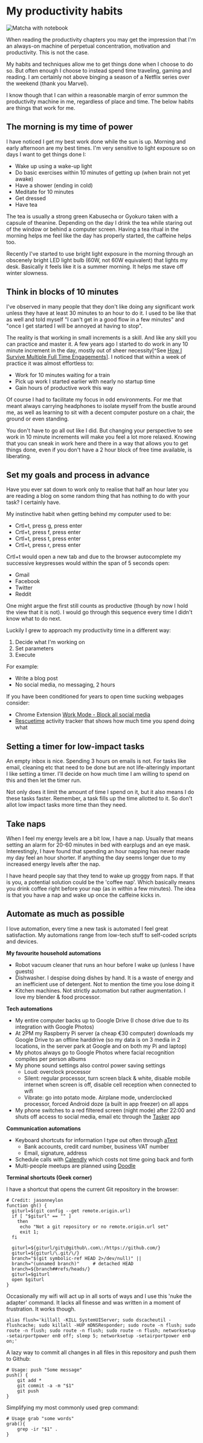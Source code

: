 # My productivity habits

![Matcha with notebook](./assets/4.1.jpg)

When reading the productivity chapters you may get the impression that I'm an always-on machine of perpetual concentration, motivation and productivity. This is not the case.

My habits and techniques allow me to get things done when I choose to do so. But often enough I choose to instead spend time traveling, gaming and reading. I am certainly not above binging a season of a Netflix series over the weekend (thank you Marvel).

I know though that I can within a reasonable margin of error summon the productivity machine in me, regardless of place and time. The below habits are things that work for me.

## The morning is my time of power

I have noticed I get my best work done while the sun is up. Morning and early afternoon are my best times. I'm very sensitive to light exposure so on days I want to get things done I:

- Wake up using a wake-up light
- Do basic exercises within 10 minutes of getting up (when brain not yet awake)
- Have a shower (ending in cold)
- Meditate for 10 minutes
- Get dressed
- Have tea

The tea is usually a strong green Kabusecha or Gyokuro taken with a capsule of theanine. Depending on the day I drink the tea while staring out of the window or behind a computer screen. Having a tea ritual in the morning helps me feel like the day has properly started, the caffeine helps too.

Recently I've started to use bright light exposure in the morning through an obscenely bright LED light bulb (60W, not 60W equivalent) that lights my desk. Basically it feels like it is a summer morning. It helps me stave off winter slowness.

## Think in blocks of 10 minutes

I've observed in many people that they don't like doing any significant work unless they have at least 30 minutes to an hour to do it. I used to be like that as well and told myself "I can't get in a good flow in a few minutes" and "once I get started I will be annoyed at having to stop".

The reality is that working in small increments is a skill. And like any skill you can practice and master it. A few years ago I started to do work in any 10 minute increment in the day, mostly out of sheer necessity[^See [How I Survive Multiple Full Time Engagements](https://www.skillcollector.com/post/how-i-survive-multiple-full-time-engagements/)]. I noticed that within a week of practice it was almost effortless to:

- Work for 10 minutes waiting for a train
- Pick up work I started earlier with nearly no startup time
- Gain hours of productive work this way

Of course I had to facilitate my focus in odd environments. For me that meant always carrying headphones to isolate myself from the bustle around me, as well as learning to sit with a decent computer posture on a chair, the ground or even standing.

You don't have to go all out like I did. But changing your perspective to see work in 10 minute increments will make you feel a lot more relaxed. Knowing that you can sneak in work here and there in a way that allows you to get things done, even if you don't have a 2 hour block of free time available, is liberating.

## Set my goals and process in advance

Have you ever sat down to work only to realise that half an hour later you are reading a blog on some random thing that has nothing to do with your task? I certainly have.

My instinctive habit when getting behind my computer used to be:

- Crtl+t, press g, press enter
- Crtl+t, press f, press enter
- Crtl+t, press t, press enter
- Crtl+t, press r, press enter

Crtl+t would open a new tab and due to the browser autocomplete my successive keypresses would within the span of 5 seconds open:

- Gmail
- Facebook
- Twitter
- Reddit

One might argue the first still counts as productive (though by now I hold the view that it is not). I would go through this sequence every time I didn't know what to do next.

Luckily I grew to approach my productivity time in a different way:

1. Decide what I'm working on
2. Set parameters
3. Execute

For example:

- Write a blog post
- No social media, no messaging, 2 hours

If you have been conditioned for years to open time sucking webpages consider:

- Chrome Extension [Work Mode - Block all social media](https://chrome.Google.com/webstore/detail/work-mode-block-all-socia/dmijhfnjdfpaanlbahmklnhjkbhegepm)
- [Rescuetime](https://www.rescuetime.com) activity tracker that shows how much time you spend doing what

## Setting a timer for low-impact tasks

An empty inbox is nice. Spending 3 hours on emails is not. For tasks like email, cleaning etc that need to be done but are not life-alteringly important I like setting a timer. I'll decide on how much time I am willing to spend on this and then let the timer run.

Not only does it limit the amount of time I spend on it, but it also means I do these tasks faster. Remember, a task fills up the time allotted to it. So don't allot low impact tasks more time than they need.

## Take naps

When I feel my energy levels are a bit low, I have a nap. Usually that means setting an alarm for 20-60 minutes in bed with earplugs and an eye mask. Interestingly, I have found that spending an hour napping has never made my day feel an hour shorter. If anything the day seems longer due to my increased energy levels after the nap.

I have heard people say that they tend to wake up groggy from naps. If that is you, a potential solution could be the 'coffee nap'. Which basically means you drink coffee right before your nap (as in within a few minutes). The idea is that you have a nap and wake up once the caffeine kicks in.

## Automate as much as possible

I love automation, every time a new task is automated I feel great satisfaction. My automations range from low-tech stuff to self-coded scripts and devices.

**My favourite household automations**

- Robot vacuum cleaner that runs an hour before I wake up (unless I have guests)
- Dishwasher. I despise doing dishes by hand. It is a waste of energy and an inefficient use of detergent. Not to mention the time you lose doing it
- Kitchen machines. Not strictly automation but rather augmentation. I love my blender & food processor.

**Tech automations**

- My entire computer backs up to Google Drive (I chose drive due to its integration with Google Photos)
- At 2PM my Raspberry Pi server (a cheap €30 computer) downloads my Google Drive to an offline harddrive (so my data is on 3 media in 2 locations, in the server park at Google and on both my Pi and laptop)
- My photos always go to Google Photos where facial recognition compiles per person albums
- My phone sound settings also control power saving settings
	- Loud: overclock processor
	- Silent: regular processor, turn screen black & white, disable mobile internet when screen is off, disable cell reception when connected to wifi
	- Vibrate: go into potato mode. Airplane mode, underclocked processor, forced Android doze (a built in app freezer) on all apps
- My phone switches to a red filtered screen (night mode) after 22:00 and shuts off access to social media, email etc through the [Tasker](https://play.Google.com/store/apps/details?id=net.dinglisch.android.taskerm) app

**Communication automations**

- Keyboard shortcuts for information I type out often through [aText](http://www.trankynam.com/atext/)
	- Bank accounts, credit card number, business VAT number
	- Email, signature, address
- Schedule calls with [Calendly](https://calendly.com) which costs not time going back and forth
- Multi-people meetups are planned using [Doodle](https://doodle.com/)

**Terminal shortcuts (Geek corner)**

I have a shortcut that opens the current Git repository in the browser:

```shell
# Credit: jasonneylon
function gh() {
  giturl=$(git config --get remote.origin.url)
  if [ "$giturl" == "" ]
    then
     echo "Not a git repository or no remote.origin.url set"
     exit 1;
  fi
 
  giturl=${giturl/git\@github\.com\:/https://github.com/}
  giturl=${giturl/\.git/\/}
  branch="$(git symbolic-ref HEAD 2>/dev/null)" ||
  branch="(unnamed branch)"     # detached HEAD
  branch=${branch##refs/heads/}
  giturl=$giturl
  open $giturl
}
```

Occasionally my wifi will act up in all sorts of ways and I use this 'nuke the adapter' command. It lacks all finesse and was written in a moment of frustration. It works though.

```shell
alias flush='killall -KILL SystemUIServer; sudo dscacheutil -flushcache; sudo killall -HUP mDNSResponder; sudo route -n flush; sudo route -n flush; sudo route -n flush; sudo route -n flush; networksetup -setairportpower en0 off; sleep 5; networksetup -setairportpower en0 on;'
```

A lazy way to commit all changes in all files in this repository and push them to Github:

```shell
# Usage: push "Some message"
push() {
    git add *
    git commit -a -m "$1"
    git push
}
```

Simplifying my most commonly used grep command:

```shell
# Usage grab "some words"
grab(){
	grep -ir "$1" .
}
```
